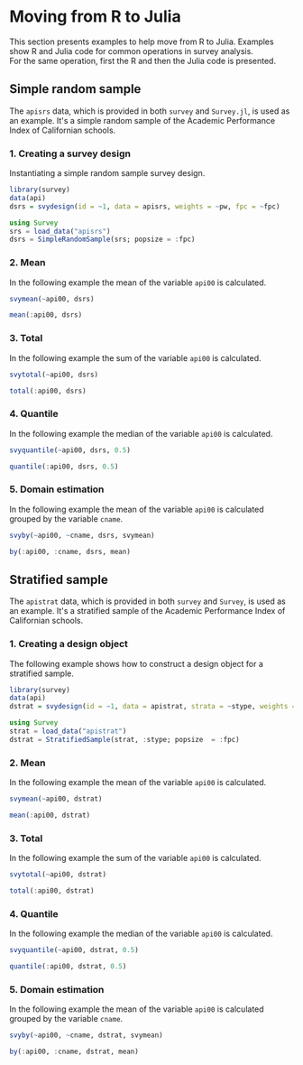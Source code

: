 # Moving from R to Julia
This section presents examples to help move from R to Julia. Examples show R and Julia code for common operations in survey analysis. <br>
For the same operation, first the R and then the Julia code is presented. 

## Simple random sample

The `apisrs` data, which is provided in both `survey` and `Survey.jl`, is used as an example. It's a simple random sample of the Academic Performance Index of Californian schools.

### 1. Creating a survey design
Instantiating a simple random sample survey design.

```R
library(survey)
data(api)
dsrs = svydesign(id = ~1, data = apisrs, weights = ~pw, fpc = ~fpc)
```

```julia
using Survey
srs = load_data("apisrs")
dsrs = SimpleRandomSample(srs; popsize = :fpc)
```

### 2. Mean
In the following example the mean of the variable `api00` is calculated. 

```R
svymean(~api00, dsrs)
```
```julia
mean(:api00, dsrs)
```

### 3. Total
In the following example the sum of the variable `api00` is calculated. 

```R
svytotal(~api00, dsrs)
```
```julia
total(:api00, dsrs)
```

### 4. Quantile
In the following example the median of the variable `api00` is calculated.
```R
svyquantile(~api00, dsrs, 0.5)
```
```julia
quantile(:api00, dsrs, 0.5)
```

### 5. Domain estimation
In the following example the mean of the variable `api00` is calculated grouped by the variable `cname`. 

```R
svyby(~api00, ~cname, dsrs, svymean)
```

```julia
by(:api00, :cname, dsrs, mean)
```

## Stratified sample

The `apistrat` data, which is provided in both `survey` and `Survey`, is used as an example. It's a stratified sample of the Academic Performance Index of Californian schools.

### 1. Creating a design object
The following example shows how to construct a design object for a stratified sample. 

```R
library(survey)
data(api)
dstrat = svydesign(id = ~1, data = apistrat, strata = ~stype, weights = ~pw, fpc = ~fpc)
```

```julia
using Survey
strat = load_data("apistrat")
dstrat = StratifiedSample(strat, :stype; popsize  = :fpc)
```

### 2. Mean
In the following example the mean of the variable `api00` is calculated. 

```R
svymean(~api00, dstrat)
```
```julia
mean(:api00, dstrat)
```

### 3. Total
In the following example the sum of the variable `api00` is calculated. 

```R
svytotal(~api00, dstrat)
```
```julia
total(:api00, dstrat)
```

### 4. Quantile
In the following example the median of the variable `api00` is calculated.
```R
svyquantile(~api00, dstrat, 0.5)
```
```julia
quantile(:api00, dstrat, 0.5)
```

### 5. Domain estimation
In the following example the mean of the variable `api00` is calculated grouped by the variable `cname`. 

```R
svyby(~api00, ~cname, dstrat, svymean)
```

```julia
by(:api00, :cname, dstrat, mean)
```